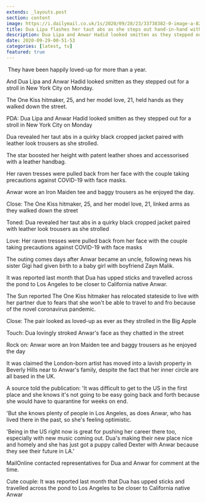 ```yaml
---
extends: _layouts.post
section: content
image: https://i.dailymail.co.uk/1s/2020/09/28/23/33738382-0-image-a-82_1601331698991.jpg 
title: Dua Lipa flashes her taut abs as she steps out hand-in-hand with beau Anwar Hadid in NYC 
description: Dua Lipa and Anwar Hadid looked smitten as they stepped out for a stroll in New York City on Monday. 
date: 2020-09-29-00-51-53 
categories: [latest, tv] 
featured: true 
--- 
```

 They have been happily loved-up for more than a year.

And Dua Lipa and Anwar Hadid looked smitten as they stepped out for a stroll in New York City on Monday.

The One Kiss hitmaker, 25, and her model love, 21, held hands as they walked down the street.

PDA: Dua Lipa and Anwar Hadid looked smitten as they stepped out for a stroll in New York City on Monday

Dua revealed her taut abs in a quirky black cropped jacket paired with leather look trousers as she strolled.

The star boosted her height with patent leather shoes and accessorised with a leather handbag.

Her raven tresses were pulled back from her face with the couple taking precautions against COVID-19 with face masks.

Anwar wore an Iron Maiden tee and baggy trousers as he enjoyed the day. 

Close: The One Kiss hitmaker, 25, and her model love, 21, linked arms as they walked down the street

Toned: Dua revealed her taut abs in a quirky black cropped jacket paired with leather look trousers as she strolled

Love: Her raven tresses were pulled back from her face with the couple taking precautions against COVID-19 with face masks

The outing comes days after Anwar became an uncle, following news his sister Gigi had given birth to a baby girl with boyfriend Zayn Malik.

It was reported last month that Dua has upped sticks and travelled across the pond to Los Angeles to be closer to California native Anwar.

The Sun reported The One Kiss hitmaker has relocated stateside to live with her partner due to fears that she won't be able to travel to and fro because of the novel coronavirus pandemic.

Close: The pair looked as loved-up as ever as they strolled in the Big Apple

Touch: Dua lovingly stroked Anwar's face as they chatted in the street

Rock on: Anwar wore an Iron Maiden tee and baggy trousers as he enjoyed the day

It was claimed the London-born artist has moved into a lavish property in Beverly Hills near to Anwar's family, despite the fact that her inner circle are all based in the UK. 

A source told the publication: 'It was difficult to get to the US in the first place and she knows it's not going to be easy going back and forth because she would have to quarantine for weeks on end.

'But she knows plenty of people in Los Angeles, as does Anwar, who has lived there in the past, so she's feeling optimistic.

'Being in the US right now is great for pushing her career there too, especially with new music coming out. Dua's making their new place nice and homely and she has just got a puppy called Dexter with Anwar because they see their future in LA.'

MailOnline contacted representatives for Dua and Anwar for comment at the time. 

Cute couple: It was reported last month that Dua has upped sticks and travelled across the pond to Los Angeles to be closer to California native Anwar

